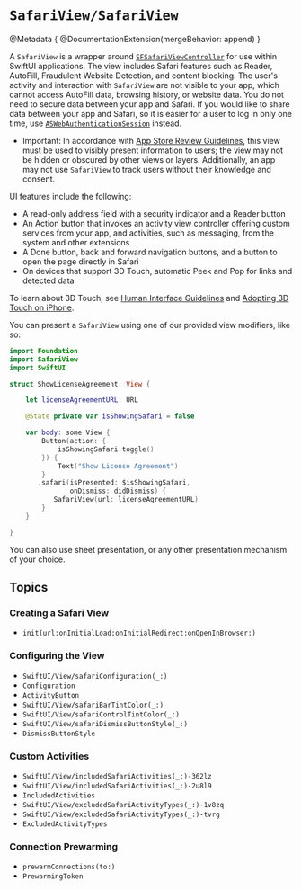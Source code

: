 #  ``SafariView/SafariView``

@Metadata {
    @DocumentationExtension(mergeBehavior: append)
}

A `SafariView` is a wrapper around [`SFSafariViewController`](https://developer.apple.com/documentation/safariservices/sfsafariviewcontroller) for use within SwiftUI applications. The view includes Safari features such as Reader, AutoFill, Fraudulent Website Detection, and content blocking. The user's activity and interaction with `SafariView` are not visible to your app, which cannot access AutoFill data, browsing history, or website data. You do not need to secure data between your app and Safari. If you would like to share data between your app and Safari, so it is easier for a user to log in only one time, use [`ASWebAuthenticationSession`](https://developer.apple.com/documentation/authenticationservices/aswebauthenticationsession) instead.

- Important: In accordance with [App Store Review Guidelines](https://developer.apple.com/app-store/review/guidelines/), this view must be used to visibly present information to users; the view may not be hidden or obscured by other views or layers. Additionally, an app may not use `SafariView` to track users without their knowledge and consent.

UI features include the following:
- A read-only address field with a security indicator and a Reader button
- An Action button that invokes an activity view controller offering custom services from your app, and activities, such as messaging, from the system and other extensions
- A Done button, back and forward navigation buttons, and a button to open the page directly in Safari
- On devices that support 3D Touch, automatic Peek and Pop for links and detected data

To learn about 3D Touch, see [Human Interface Guidelines](https://developer.apple.com/design/human-interface-guidelines/) and [Adopting 3D Touch on iPhone](https://developer.apple.com/library/archive/documentation/UserExperience/Conceptual/Adopting3DTouchOniPhone/index.html#//apple_ref/doc/uid/TP40016543).

You can present a `SafariView` using one of our provided view modifiers, like so:

```swift
import Foundation
import SafariView
import SwiftUI

struct ShowLicenseAgreement: View {

    let licenseAgreementURL: URL

    @State private var isShowingSafari = false

    var body: some View {
        Button(action: {
            isShowingSafari.toggle()
        }) {
            Text("Show License Agreement")
        }
       .safari(isPresented: $isShowingSafari,
               onDismiss: didDismiss) {
           SafariView(url: licenseAgreementURL)
        }
    }

}
```

You can also use sheet presentation, or any other presentation mechanism of your choice.

## Topics

### Creating a Safari View

- ``init(url:onInitialLoad:onInitialRedirect:onOpenInBrowser:)``

### Configuring the View


- ``SwiftUI/View/safariConfiguration(_:)``
- ``Configuration``
- ``ActivityButton``
- ``SwiftUI/View/safariBarTintColor(_:)``
- ``SwiftUI/View/safariControlTintColor(_:)``
- ``SwiftUI/View/safariDismissButtonStyle(_:)``
- ``DismissButtonStyle``

### Custom Activities

- ``SwiftUI/View/includedSafariActivities(_:)-362lz``
- ``SwiftUI/View/includedSafariActivities(_:)-2u8l9``
- ``IncludedActivities``
- ``SwiftUI/View/excludedSafariActivityTypes(_:)-1v8zq``
- ``SwiftUI/View/excludedSafariActivityTypes(_:)-tvrg``
- ``ExcludedActivityTypes``

### Connection Prewarming

- ``prewarmConnections(to:)``
- ``PrewarmingToken``

